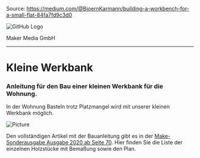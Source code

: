 Source:
https://medium.com/@BjoernKarmann/building-a-workbench-for-a-small-flat-84fa7fd9c3d0

![GitHub Logo](http://www.heise.de/make/icons/make_logo.png)

Maker Media GmbH

***

# Kleine Werkbank

### Anleitung für den Bau einer kleinen Werkbank für die Wohnung.

In der Wohnung Basteln trotz Platzmangel wird mit unserer kleinen Werkbank möglich.

![Picture](https://github.com/MakeMagazinDE/Werkbank/blob/master/02.jpg)

Den vollständigen Artikel mit der Bauanleitung gibt es in der [Make-Sonderausgabe Ausgabe 2020 ab Seite 70](https://www.heise.de/select/make/2020/7/2021107025374829057). Hier finden Sie die Liste der einzelnen Holzstücke mit Bemaßung sowie den Plan.
